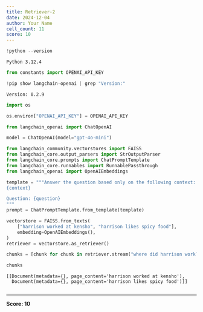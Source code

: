 ```yaml
---
title: Retriever-2
date: 2024-12-04
author: Your Name
cell_count: 11
score: 10
---
```


```python
!python --version
```

    Python 3.12.4



```python
from constants import OPENAI_API_KEY
```


```python
!pip show langchain-openai | grep "Version:"
```

    Version: 0.2.9



```python
import os
```


```python
os.environ["OPENAI_API_KEY"] = OPENAI_API_KEY
```


```python
from langchain_openai import ChatOpenAI

model = ChatOpenAI(model="gpt-4o-mini")
```


```python
from langchain_community.vectorstores import FAISS
from langchain_core.output_parsers import StrOutputParser
from langchain_core.prompts import ChatPromptTemplate
from langchain_core.runnables import RunnablePassthrough
from langchain_openai import OpenAIEmbeddings
```


```python
template = """Answer the question based only on the following context:
{context}

Question: {question}
"""
prompt = ChatPromptTemplate.from_template(template)

vectorstore = FAISS.from_texts(
    ["harrison worked at kensho", "harrison likes spicy food"],
    embedding=OpenAIEmbeddings(),
)
retriever = vectorstore.as_retriever()
```


```python
chunks = [chunk for chunk in retriever.stream("where did harrison work?")]
```


```python
chunks
```




    [[Document(metadata={}, page_content='harrison worked at kensho'),
      Document(metadata={}, page_content='harrison likes spicy food')]]




```python

```


---
**Score: 10**